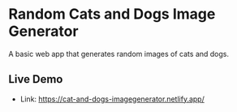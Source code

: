 # Random Cats and Dogs Image Generator

A basic web app that generates random images of cats and dogs.


## Live Demo

* Link: https://cat-and-dogs-imagegenerator.netlify.app/
